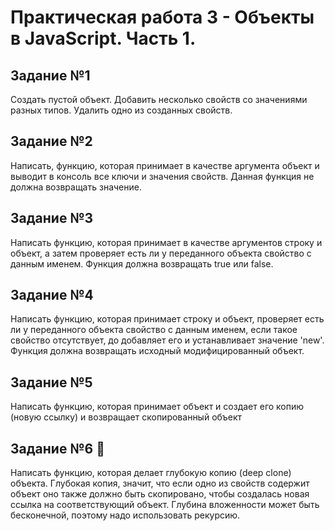 # Практическая работа 3 - Объекты в JavaScript. Часть 1.
## Задание №1

Создать пустой объект. Добавить несколько свойств со значениями разных типов. Удалить одно из созданных свойств.
## Задание №2

Написать, функцию, которая принимает в качестве аргумента объект и выводит в консоль все ключи и значения свойств. Данная функция не должна возвращать значение.
## Задание №3

Написать функцию, которая принимает в качестве аргументов строку и объект, а затем проверяет есть ли у переданного объекта свойство с данным именем. Функция должна возвращать true или false.
## Задание №4

Написать функцию, которая принимает строку и объект, проверяет есть ли у переданного объекта свойство с данным именем, если такое свойство отсутствует, до добавляет его и устанавливает значение 'new'. Функция должна возвращать исходный модифицированный объект.
## Задание №5

Написать функцию, которая принимает объект и создает его копию (новую ссылку) и возвращает скопированный объект
## Задание №6 💪

Написать функцию, которая делает глубокую копию (deep clone) объекта. Глубокая копия, значит, что если одно из свойств содержит объект оно также должно быть скопировано, чтобы создалась новая ссылка на соответствующий объект. Глубина вложенности может быть бесконечной, поэтому надо использовать рекурсию.